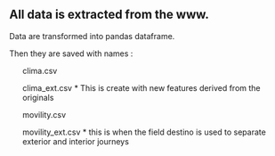 <h2>All data is extracted from the www.</h2>
<p> Data are transformed into pandas dataframe. </p>
<p> Then they are saved with names : </p>
<ul> clima.csv </ul>
<ul>clima_ext.csv * This is create with new features derived from the originals</ul>
<ul>movility.csv </ul>
<ul>movility_ext.csv * this is when the field destino is used to separate exterior and interior journeys   </ul>

